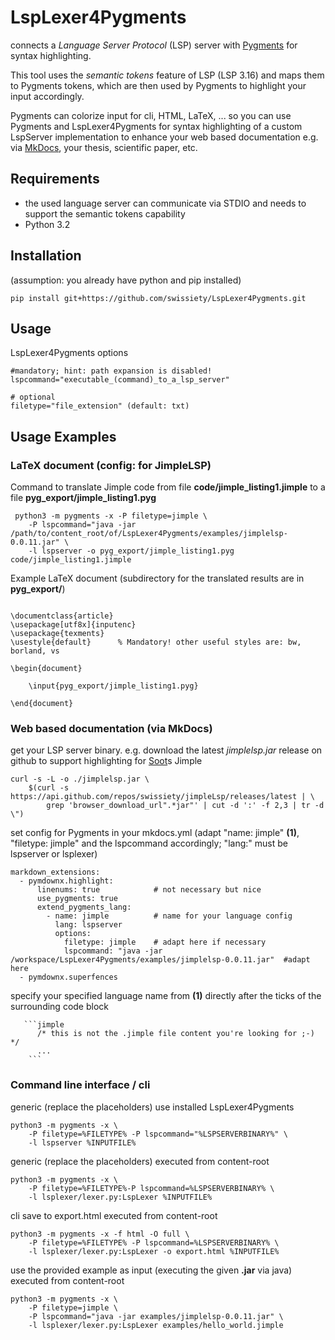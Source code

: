 # LspLexer4Pygments
connects a *Language Server Protocol* (LSP) server with [Pygments](https://github.com/pygments/pygments) for syntax highlighting.

This tool uses the *semantic tokens* feature of LSP (LSP 3.16) and maps them to Pygments tokens, which are then used by Pygments to highlight your input accordingly.

Pygments can colorize input for cli, HTML, LaTeX, ... so you can use Pygments and LspLexer4Pygments for syntax highlighting of a custom LspServer implementation to enhance your web based documentation e.g. via [MkDocs](https://github.com/mkdocs/mkdocs), your thesis, scientific paper, etc.

## Requirements
- the used language server can communicate via STDIO and needs to support the semantic tokens capability
- Python 3.2

## Installation
(assumption: you already have python and pip installed)
``` 
pip install git+https://github.com/swissiety/LspLexer4Pygments.git
```

## Usage
LspLexer4Pygments options
```
#mandatory; hint: path expansion is disabled!
lspcommand="executable_(command)_to_a_lsp_server"

# optional
filetype="file_extension" (default: txt) 
```


## Usage Examples
### LaTeX document (config: for **JimpleLSP**)
Command to translate Jimple code from file **code/jimple_listing1.jimple** to a file **pyg_export/jimple_listing1.pyg**
```
 python3 -m pygments -x -P filetype=jimple \
 	-P lspcommand="java -jar /path/to/content_root/of/LspLexer4Pygments/examples/jimplelsp-0.0.11.jar" \
	-l lspserver -o pyg_export/jimple_listing1.pyg code/jimple_listing1.jimple
```

Example LaTeX document (subdirectory for the translated results are in **pyg_export/**)
```

\documentclass{article}
\usepackage[utf8x]{inputenc}
\usepackage{texments}
\usestyle{default} 		% Mandatory! other useful styles are: bw, borland, vs

\begin{document}

	\input{pyg_export/jimple_listing1.pyg}

\end{document}

```


### Web based documentation (via MkDocs)
get your LSP server binary. e.g. download the latest *jimplelsp.jar* release on github to support highlighting for [Soot](https://github.com/soot-oss/soot)s Jimple
```
curl -s -L -o ./jimplelsp.jar \
	$(curl -s https://api.github.com/repos/swissiety/jimpleLsp/releases/latest | \
		grep 'browser_download_url".*jar"' | cut -d ':' -f 2,3 | tr -d \")
```

set config for Pygments in your mkdocs.yml (adapt "name: jimple" **(1)**, "filetype: jimple" and the lspcommand accordingly; "lang:" must be lspserver or lsplexer)
```
markdown_extensions:
  - pymdownx.highlight:
      linenums: true            # not necessary but nice
      use_pygments: true
      extend_pygments_lang:
        - name: jimple          # name for your language config
          lang: lspserver
          options:
            filetype: jimple    # adapt here if necessary
            lspcommand: "java -jar /workspace/LspLexer4Pygments/examples/jimplelsp-0.0.11.jar"  #adapt here 
  - pymdownx.superfences
```

specify your specified language name from **(1)** directly after the ticks of the surrounding code block
```
   ```jimple
      /* this is not the .jimple file content you're looking for ;-) */
      ...
    ```
```


### Command line interface / cli
generic (replace the placeholders) use installed LspLexer4Pygments
```
python3 -m pygments -x \
	-P filetype=%FILETYPE% -P lspcommand="%LSPSERVERBINARY%" \
	-l lspserver %INPUTFILE%
```

generic (replace the placeholders) executed from content-root
```
python3 -m pygments -x \
	-P filetype=%FILETYPE%-P lspcommand=%LSPSERVERBINARY% \
	-l lsplexer/lexer.py:LspLexer %INPUTFILE%
```

cli save to export.html executed from content-root
```
python3 -m pygments -x -f html -O full \
	-P filetype=%FILETYPE% -P lspcommand=%LSPSERVERBINARY% \
	-l lsplexer/lexer.py:LspLexer -o export.html %INPUTFILE%
```

use the provided example as input (executing the given **.jar** via java) executed from content-root
```
python3 -m pygments -x \
	-P filetype=jimple \
	-P lspcommand="java -jar examples/jimplelsp-0.0.11.jar" \
	-l lsplexer/lexer.py:LspLexer examples/hello_world.jimple
```
